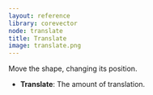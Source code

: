 ```yaml
---
layout: reference
library: corevector
node: translate
title: Translate
image: translate.png
---
```

Move the shape, changing its position.

* **Translate**: The amount of translation.
